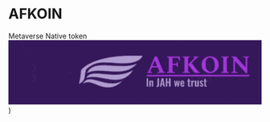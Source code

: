 # AFKOIN
Metaverse Native token
![img](https://github.com/Deangenus/AFKOIN/blob/beb002186177efaf547cdd6ff73efadbfc359713/AFKOIN.png)  )
</div>
</div>
